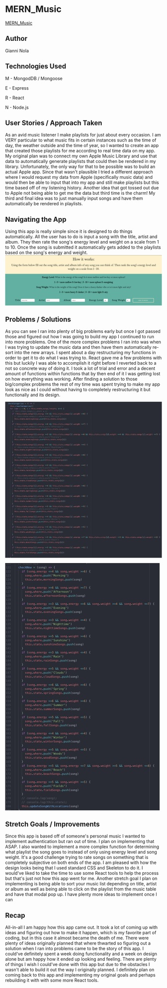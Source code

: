# MERN_Music
[MERN_Music](https://mern-music.herokuapp.com/)

## Author
Gianni Nola

## Technologies Used
M - MongodDB / Mongoose

E - Express

R - React

N - Node.js

## User Stories / Approach Taken
As an avid music listener I make playlists for just about every occasion. I am VERY particular to what music fits in certain instances such as the time of day, the weather outside and the time of year, so I wanted to create an app that created those playlists for me according to real time data on my app. My original plan was to connect my own Apple Music Library and use that data to automatically generate playlists that could then be rendered in my library. Unfortunately, the only way for that to be possible was to build an actual Apple app. Since that wasn't plausible I tried a different approach where I would request my data from Apple (specifically music data) and would then be able to input that into my app and still make playlists but this time based off of my listening history. Another idea that got tossed out due to Apple not being able to get me the data but third time is the charm! My third and final idea was to just manually input songs and have them automatically be rendered in playlists.

## Navigating the App
Using this app is really simple since it is designed to do things automatically. All the user has to do is input a song with the title, artist and album. They then rate the song's energy level and weight on a scale from 1 to 10. Once the song is submitted it automatically gets added to the playlists based on the song's energy and weight.
![alt text](https://github.com/Gnola/MERN_Music/blob/master/imgs/Form.png "Form")

## Problems / Solutions
As you can see I ran into plenty of big problems early but once I got passed those and figured out how I was going to build my app I continued to run into more problems. One of the more complex problems I ran into was when I was trying to update the music data and then have them automatically re-sort into the new arrays. I spent about a day restructuring my functions in order to get it to do what I was trying to. React gave me a few problems with this but luckily I was able to accomplish it right before I reverted back to a not so concrete way of doing it. I took a lot of trial and error and a decent amount of functions within functions that by then end of it I was getting lost on how everything was working. After finding a solution to those big/complex problems the rest of my time was spent trying to make my app look as nice as I could without having to completely restructuring it but functionally and its design.

![alt text](https://github.com/Gnola/MERN_Music/blob/master/imgs/CheckCategories.png "Sorting Function")

![alt text](https://github.com/Gnola/MERN_Music/blob/master/imgs/CheckNew.png "Updating Data on Create and Update")

## Stretch Goals / Improvements
Since this app is based off of someone's personal music I wanted to implement authentication but ran out of time. I plan on implementing that ASAP. I also wanted to implement a more complex function for determining what playlist the song goes to instead of only using energy level and song weight. It's a good challenge trying to rate songs on something that is completely subjective on both ends of the app. I am pleased with how the design looks being that I used standard CSS and Skeleton to do it. I would've liked to take the time to use some React tools to help the process but that's just not how this app went for me. Another stretch goal I plan on implementing is being able to sort your music list depending on title, artist or album as well as being able to click on the playlist from the music table and have that modal pop up. I have plenty more ideas to implement once I can

## Recap
All-in-all I am happy how this app came out. It took a lot of coming up with ideas and figuring out how to make it happen, which is my favorite part of coding, but in this case it almost became the death of me. There were plenty of ideas originally planned that where thwarted so figuring out a solution when I ran into problems came to be the story of this app. I could've definitely spent a week doing functionality and a week on design alone but am happy how it ended up looking and feeling. There are plenty of things I wish I could've done with this app but due to the obstacles I wasn't able to build it out the way I originally planned. I definitely plan on coming back to this app and implementing my original goals and perhaps rebuilding it with with some more React tools.
